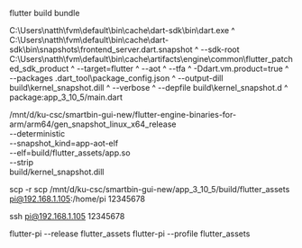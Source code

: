 

<!-- windows -->
flutter build bundle


<!-- windows -->
C:\Users\natth\fvm\default\bin\cache\dart-sdk\bin\dart.exe ^
  C:\Users\natth\fvm\default\bin\cache\dart-sdk\bin\snapshots\frontend_server.dart.snapshot ^
  --sdk-root C:\Users\natth\fvm\default\bin\cache\artifacts\engine\common\flutter_patched_sdk_product ^
  --target=flutter ^
  --aot ^
  --tfa ^
  -Ddart.vm.product=true ^
  --packages .dart_tool\package_config.json ^
  --output-dill build\kernel_snapshot.dill ^
  --verbose ^
  --depfile build\kernel_snapshot.d ^
  package:app_3_10_5/main.dart

<!-- linux root path -->
<!-- /mnt/d/ku-csc/smartbin-gui-new/flutter-engine-binaries-for-arm/arm/gen_snapshot_linux_x64_release \
  --deterministic \
  --snapshot_kind=app-aot-elf \
  --elf=build/flutter_assets/app.so \
  --strip \
  --sim-use-hardfp \
  --no-use-integer-division  \
  build/kernel_snapshot.dill -->

/mnt/d/ku-csc/smartbin-gui-new/flutter-engine-binaries-for-arm/arm64/gen_snapshot_linux_x64_release \
  --deterministic \
  --snapshot_kind=app-aot-elf \
  --elf=build/flutter_assets/app.so \
  --strip \
  build/kernel_snapshot.dill

<!-- Generating the AOT Snapshot -->
<!-- /mnt/d/ku-csc/smartbin-gui-new/flutter-engine-binaries-for-arm/arm/gen_snapshot_linux_x64_profile \                              \
    --causal_async_stacks                                         \
    --packages=.packages                                          \
    --deterministic                                               \
    --snapshot_kind=app-aot-blobs                                 \
    --vm_snapshot_data=build/vm_snapshot_data                     \
    --isolate_snapshot_data=build/isolate_snapshot_data           \
    --vm_snapshot_instructions=build/vm_snapshot_instr            \
    --isolate_snapshot_instructions=build/isolate_snapshot_instr  \
    --no-sim-use-hardfp                                           \
    --no-use-integer-division                                     \
    --obfuscate                                               \
    --save-obfuscation-map=obfuscate.json                     \
    build/kernel_snapshot.dill -->


scp -r scp /mnt/d/ku-csc/smartbin-gui-new/app_3_10_5/build/flutter_assets pi@192.168.1.105:/home/pi
12345678


ssh pi@192.168.1.105
12345678


flutter-pi --release flutter_assets
flutter-pi --profile flutter_assets